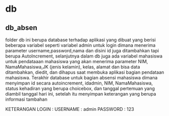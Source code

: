 # db
## db_absen
folder db ini berupa database terhadap aplikasi yang dibuat yang berisi beberapa variabel seperti variabel admin untuk login dimana menerima parameter username,password,nama dan disini id juga ditambahkan tapi berupa AutoIncrement, selanjutnya dalam db juga ada variabel mahasiswa untuk pendataaan mahasiswa yang akan menerima parameter NIM, NamaMahasiswa,JK (jenis kelamin), kelas, alamat dan bisa data ditambahkan, diedit, dan dihapus saat membuka aplikasi bagian pendataan mahasiswa. Terakhir database untuk bagian absensi mahasiswa dimana menyimpan id secara autoincrement, idadmin, NIM, NamaMahasiswa, status kehadiran yang berupa choicebox, dan tanggal pertemuan yang diambil tanggal hari ini, setelah itu menyimpan keterangan yang berupa informasi tambahan

KETERANGAN LOGIN :
USERNAME : admin
PASSWORD : 123



